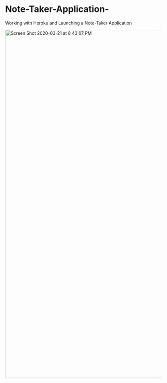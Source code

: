# Note-Taker-Application-
Working with Heroku and Launching a Note-Taker Application 


<img width="1120" alt="Screen Shot 2020-03-21 at 8 43 07 PM" src="https://user-images.githubusercontent.com/55672481/77241802-b6009c00-6bb4-11ea-8213-d24ac5e7d9c9.png">
